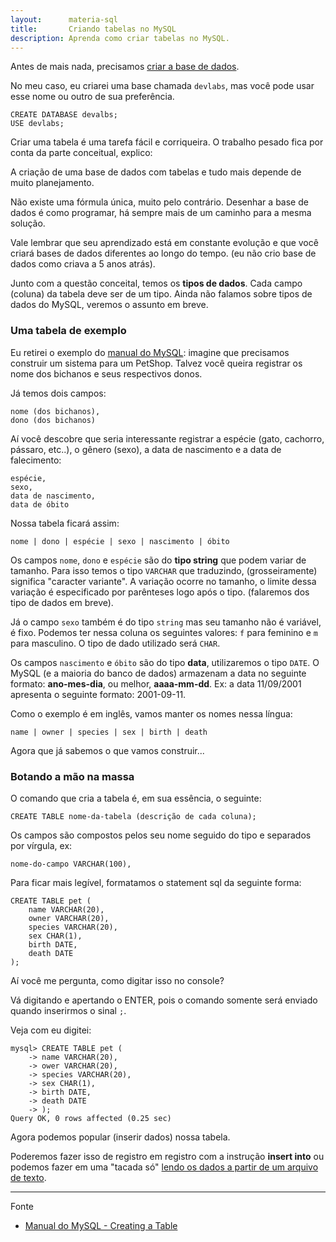 ```yaml
---
layout:      materia-sql
title:       Criando tabelas no MySQL
description: Aprenda como criar tabelas no MySQL.
---
```



Antes de mais nada, precisamos [criar a base de dados](../mysql-criando-base-de-dados/). 

No meu caso, eu criarei uma base chamada `devlabs`, mas você pode usar esse nome ou outro de sua preferência.

    CREATE DATABASE devalbs;
    USE devlabs;


Criar uma tabela é uma tarefa fácil e corriqueira. O trabalho pesado fica por conta da parte conceitual, explico:

A criação de uma base de dados com tabelas e tudo mais depende de muito planejamento.

Não existe uma fórmula única, muito pelo contrário. Desenhar a base de dados é como programar, há sempre mais de um
caminho para a mesma solução.

Vale lembrar que seu aprendizado está em constante evolução e que você criará bases de dados diferentes ao longo do tempo.
(eu não crio base de dados como criava a 5 anos atrás).

Junto com a questão conceital, temos os __tipos de dados__. Cada campo (coluna) da tabela deve ser de um tipo. Ainda não
falamos sobre tipos de dados do MySQL, veremos o assunto em breve.


### Uma tabela de exemplo

Eu retirei o exemplo do [manual do MySQL](http://dev.mysql.com/doc/refman/5.7/en/creating-tables.html "link-externo"):
imagine que precisamos construir um sistema para um PetShop. Talvez você queira registrar os nome dos bichanos e seus 
respectivos donos.

Já temos dois campos:

    nome (dos bichanos),
    dono (dos bichanos)

Aí você descobre que seria interessante registrar a espécie (gato, cachorro, pássaro, etc..), o gênero (sexo), a data de
nascimento e a data de falecimento:

    espécie,
    sexo,
    data de nascimento,
    data de óbito

Nossa tabela ficará assim:

    nome | dono | espécie | sexo | nascimento | óbito

Os campos `nome`, `dono` e `espécie` são do __tipo string__ que podem variar de tamanho. Para isso temos o tipo `VARCHAR`
que traduzindo, (grosseiramente) significa "caracter variante". A variação ocorre no tamanho, o limite dessa variação é
especificado por parênteses logo após o tipo. (falaremos dos tipo de dados em breve).

Já o campo `sexo` também é do tipo `string` mas seu tamanho não é variável, é fixo. Podemos ter nessa coluna os seguintes
valores: `f` para feminino e `m` para masculino. O tipo de dado utilizado será `CHAR`.

Os campos `nascimento` e `óbito` são do tipo __data__, utilizaremos o tipo `DATE`. O MySQL (e a maioria do banco de dados)
armazenam a data no seguinte formato: __ano-mes-dia__, ou melhor, __aaaa-mm-dd__.
Ex: a data 11/09/2001 apresenta o seguinte formato: 2001-09-11.

Como o exemplo é em inglês, vamos manter os nomes nessa língua:

    name | owner | species | sex | birth | death

Agora que já sabemos o que vamos construir...

### Botando a mão na massa

O comando que cria a tabela é, em sua essência, o seguinte:

    CREATE TABLE nome-da-tabela (descrição de cada coluna);

Os campos são compostos pelos seu nome seguido do tipo e separados por vírgula, ex:

    nome-do-campo VARCHAR(100),

Para ficar mais legível, formatamos o statement sql da seguinte forma:

    CREATE TABLE pet (
        name VARCHAR(20),
        owner VARCHAR(20),
        species VARCHAR(20),
        sex CHAR(1),
        birth DATE,
        death DATE
    );

Aí você me pergunta, como digitar isso no console?

Vá digitando e apertando o ENTER, pois o comando somente será enviado quando inserirmos o sinal `;`.

Veja com eu digitei:

    mysql> CREATE TABLE pet (
        -> name VARCHAR(20),
        -> ower VARCHAR(20),
        -> species VARCHAR(20),
        -> sex CHAR(1),
        -> birth DATE,
        -> death DATE
        -> );
    Query OK, 0 rows affected (0.25 sec)

Agora podemos popular (inserir dados) nossa tabela. 

Poderemos fazer isso de registro em registro com a instrução __insert into__ ou podemos fazer em uma "tacada só"
[lendo os dados a partir de um arquivo de texto](../mysql-load-data-local-infile).

<hr>
Fonte

- [Manual do MySQL - Creating a Table](http://dev.mysql.com/doc/refman/5.7/en/creating-tables.html "link-externo")